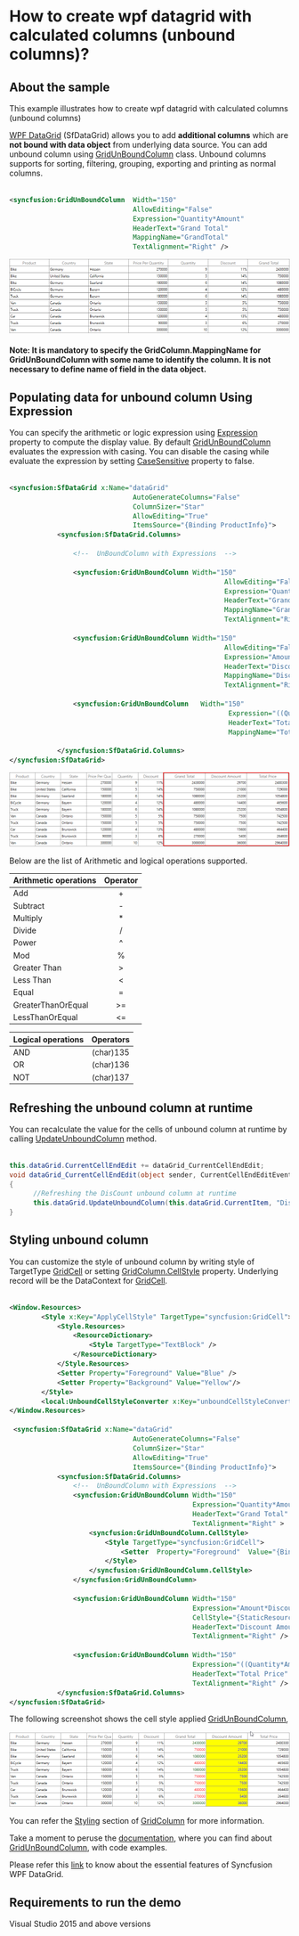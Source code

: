 # How to create wpf datagrid with calculated columns (unbound columns)?

## About the sample
This example illustrates how to create wpf datagrid with calculated columns (unbound columns)

[WPF DataGrid](https://www.syncfusion.com/wpf-ui-controls/datagrid) (SfDataGrid) allows you to add **additional columns** which are **not bound with data object** from underlying data source. You can add unbound column using [GridUnBoundColumn](https://help.syncfusion.com/cr/wpf/Syncfusion.UI.Xaml.Grid.GridUnBoundColumn.html) class. Unbound columns supports for sorting, filtering, grouping, exporting and printing as normal columns.  

```XML

<syncfusion:GridUnBoundColumn  Width="150"                      
                               AllowEditing="False"
                               Expression="Quantity*Amount"  
                               HeaderText="Grand Total"         
                               MappingName="GrandTotal"
                               TextAlignment="Right" />

```

![Display the GridUnboundColumn in SfDataGrid](UnboundColumn.png)

#### Note: It is mandatory to specify the GridColumn.MappingName for GridUnBoundColumn with some name to identify the column. It is not necessary to define name of field in the data object.

## Populating data for unbound column Using Expression

You can specify the arithmetic or logic expression using [Expression](https://help.syncfusion.com/cr/wpf/Syncfusion.UI.Xaml.Grid.GridUnBoundColumn.html#Syncfusion_UI_Xaml_Grid_GridUnBoundColumn_Expression) property to compute the display value. By default [GridUnBoundColumn](https://help.syncfusion.com/cr/wpf/Syncfusion.UI.Xaml.Grid.GridUnBoundColumn.html) evaluates the expression with casing. You can disable the casing while evaluate the expression by setting [CaseSensitive](https://help.syncfusion.com/cr/wpf/Syncfusion.UI.Xaml.Grid.GridUnBoundColumn.html#Syncfusion_UI_Xaml_Grid_GridUnBoundColumn_CaseSensitive) property to false.

```XML

<syncfusion:SfDataGrid x:Name="dataGrid"    
                               AutoGenerateColumns="False"
                               ColumnSizer="Star"
                               AllowEditing="True"
                               ItemsSource="{Binding ProductInfo}">
            <syncfusion:SfDataGrid.Columns>

                <!--  UnBoundColumn with Expressions  -->

                <syncfusion:GridUnBoundColumn Width="150"
                                                      AllowEditing="False"
                                                      Expression="Quantity*Amount"
                                                      HeaderText="Grand Total"
                                                      MappingName="GrandTotal"
                                                      TextAlignment="Right" />

                <syncfusion:GridUnBoundColumn Width="150"
                                                      AllowEditing="False"
                                                      Expression="Amount*Discount/100"
                                                      HeaderText="Discount Amount"
                                                      MappingName="DiscountAmount"
                                                      TextAlignment="Right" />

                <syncfusion:GridUnBoundColumn   Width="150"
                                                       Expression="((Quantity*Amount) - (Amount*Discount/100))"
                                                       HeaderText="Total Price"
                                                       MappingName="TotalPrice" />

            </syncfusion:SfDataGrid.Columns>
</syncfusion:SfDataGrid>

```

![Data populate by setting Expression property in unbound column](ExpressionUsingUnboundColumn.png)

Below are the list of Arithmetic and logical operations supported.

|   Arithmetic operations  |  Operator |
| -------------------------|:---------:| 
|    Add                   |     +     | 
|    Subtract              |     -     |  
|    Multiply              |     *     |  
|    Divide                |     /     | 
|    Power                 |     ^     |  
|    Mod                   |     %     |  
|    Greater Than          |     >     |  
|    Less Than             |     <     |  
|    Equal                 |     =     | 
|    GreaterThanOrEqual    |     >=    |  
|    LessThanOrEqual       |     <=    |  


|   Logical operations	|   Operators |
| ----------------------|:-----------:| 
|       AND	            |  (char)135  |
|       OR	            |  (char)136  |
|       NOT	            |  (char)137  |


## Refreshing the unbound column at runtime

You can recalculate the value for the cells of unbound column at runtime by calling [UpdateUnboundColumn](https://help.syncfusion.com/cr/wpf/Syncfusion.UI.Xaml.Grid.Helpers.GridHelper.html#Syncfusion_UI_Xaml_Grid_Helpers_GridHelper_UpdateUnboundColumn_Syncfusion_UI_Xaml_Grid_SfDataGrid_System_Object_System_String_) method.

```C#

this.dataGrid.CurrentCellEndEdit += dataGrid_CurrentCellEndEdit;
void dataGrid_CurrentCellEndEdit(object sender, CurrentCellEndEditEventArgs args)
{
      //Refreshing the DisCount unbound column at runtime
      this.dataGrid.UpdateUnboundColumn(this.dataGrid.CurrentItem, "Discount");
}

```

## Styling unbound column

You can customize the style of unbound column by writing style of TargetType [GridCell](https://help.syncfusion.com/cr/wpf/Syncfusion.UI.Xaml.Grid.GridCell.html) or setting [GridColumn.CellStyle](https://help.syncfusion.com/cr/wpf/Syncfusion.UI.Xaml.Grid.GridColumnBase.html#Syncfusion_UI_Xaml_Grid_GridColumnBase_CellStyle) property. Underlying record will be the DataContext for [GridCell](https://help.syncfusion.com/cr/wpf/Syncfusion.UI.Xaml.Grid.GridCell.html).

```XML

<Window.Resources>
        <Style x:Key="ApplyCellStyle" TargetType="syncfusion:GridCell">
            <Style.Resources>
                <ResourceDictionary>
                    <Style TargetType="TextBlock" />
                </ResourceDictionary>
            </Style.Resources>
            <Setter Property="Foreground" Value="Blue" />
            <Setter Property="Background" Value="Yellow"/>
        </Style>
        <local:UnboundCellStyleConverter x:Key="unboundCellStyleConverter"/>
</Window.Resources>

 <syncfusion:SfDataGrid x:Name="dataGrid"    
                               AutoGenerateColumns="False"
                               ColumnSizer="Star"
                               AllowEditing="True"
                               ItemsSource="{Binding ProductInfo}">
            <syncfusion:SfDataGrid.Columns>
                <!--  UnBoundColumn with Expressions  -->
                <syncfusion:GridUnBoundColumn Width="150"                      AllowEditing="False"
                                              Expression="Quantity*Amount"  
                                              HeaderText="Grand Total"         MappingName="GrandTotal"
                                              TextAlignment="Right" >
                    <syncfusion:GridUnBoundColumn.CellStyle>
                        <Style TargetType="syncfusion:GridCell">
                            <Setter  Property="Foreground"  Value="{Binding   RelativeSource={RelativeSource Self}, Converter={StaticResource unboundCellStyleConverter}}" />
                        </Style>
                    </syncfusion:GridUnBoundColumn.CellStyle>
                </syncfusion:GridUnBoundColumn>

                <syncfusion:GridUnBoundColumn Width="150"                      AllowEditing="False"
                                              Expression="Amount*Discount/100"
                                              CellStyle="{StaticResource ApplyCellStyle}" 
                                              HeaderText="Discount Amount"     MappingName="DiscountAmount"
                                              TextAlignment="Right" />

                <syncfusion:GridUnBoundColumn Width="150"                      AllowEditing="False"
                                              Expression="((Quantity*Amount) - (Amount*Discount/100))"
                                              HeaderText="Total Price"         MappingName="TotalPrice" 
                                              TextAlignment="Right" />
            </syncfusion:SfDataGrid.Columns>
</syncfusion:SfDataGrid>

```

The following screenshot shows the cell style applied [GridUnBoundColumn](https://help.syncfusion.com/cr/wpf/Syncfusion.UI.Xaml.Grid.GridUnBoundColumn.html),

![Cell style applied in GridUnBoundColumn](CellStyleApplied.png)

You can refer the [Styling](https://help.syncfusion.com/wpf/datagrid/column-types#column-styling) section of [GridColumn](https://help.syncfusion.com/cr/wpf/Syncfusion.UI.Xaml.Grid.GridColumn.html) for more information.

Take a moment to peruse the [documentation](https://help.syncfusion.com/wpf/datagrid/unbound-column), where you can find about [GridUnBoundColumn](https://help.syncfusion.com/cr/wpf/Syncfusion.UI.Xaml.Grid.GridUnBoundColumn.html), with code examples.

Please refer this [link](https://www.syncfusion.com/wpf-ui-controls/datagrid) to know about the essential features of Syncfusion WPF DataGrid.

## Requirements to run the demo
Visual Studio 2015 and above versions
